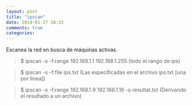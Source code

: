 ```yaml
---
layout: post
title: "ipscan"
date: 2014-01-27 18:33
comments: true
categories: 
---
```

Escanea la red en busca de máquinas activas. 

>$ ipscan -s -f:range 192.168.1.1 192.168.1.255 (todo el rango de ips) 

>$ ipscan -s -f:file ips.txt (Las especificadas en el archivo ips.txt [una por linea]) 

>$ ipscan -s -f:range 192.168.1.9 192.168.1.16 -o resultat.txt (Derivando el resultado a un archivo)

